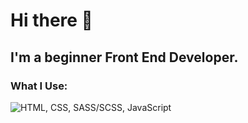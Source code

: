 # Hi there 👋

## I'm a beginner Front End Developer. 

### What I Use:
![HTML](https://camo.githubusercontent.com/f7cbfd1c8cdea2c8d51f0a718e1347188c46263a0d6e20874e0d7b459d2d31eb/68747470733a2f2f696d672e736869656c64732e696f2f62616467652f2d48544d4c2d626c61636b3f7374796c653d666c6174266c6f676f3d48544d4c35), CSS, SASS/SCSS, JavaScript

<!--
**tatianaKonovalova/tatianaKonovalova** is a ✨ _special_ ✨ repository because its `README.md` (this file) appears on your GitHub profile.

Here are some ideas to get you started:

- 🔭 I’m currently working on ...
- 🌱 I’m currently learning ...
- 👯 I’m looking to collaborate on ...
- 🤔 I’m looking for help with ...
- 💬 Ask me about ...
- 📫 How to reach me: ...
- 😄 Pronouns: ...
- ⚡ Fun fact: ...
-->
